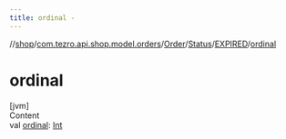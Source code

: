 ```yaml
---
title: ordinal -
---
```

//[shop](../../../../../index.md)/[com.tezro.api.shop.model.orders](../../../index.md)/[Order](../../index.md)/[Status](../index.md)/[EXPIRED](index.md)/[ordinal](ordinal.md)



# ordinal  
[jvm]  
Content  
val [ordinal](ordinal.md): [Int](https://kotlinlang.org/api/latest/jvm/stdlib/kotlin/-int/index.html)  



